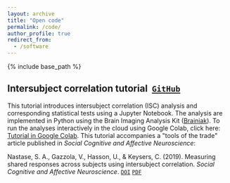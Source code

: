 ```yaml
---
layout: archive
title: "Open code"
permalink: /code/
author_profile: true
redirect_from:
  - /software
---
```


{% include base_path %}

## Intersubject correlation tutorial  [`GitHub`](https://github.com/snastase/isc-tutorial)

This tutorial introduces intersubject correlation (ISC) analysis and corresponding statistical tests using a Jupyter Notebook. The analysis are implemented in Python using the Brain Imaging Analysis Kit ([Brainiak](http://brainiak.org/)). To run the analyses interactively in the cloud using Google Colab, click here: [Tutorial in Google Colab](https://colab.research.google.com/drive/1EHI9buw-nvj5UDNg7MWUiQ1ITVJSswtH). This tutorial accompanies a "tools of the trade" article published in *Social Cognitive and Affective Neuroscience*:

Nastase, S. A., Gazzola, V., Hasson, U., & Keysers, C. (2019). Measuring shared responses across subjects using intersubject correlation. *Social Cognitive and Affective Neuroscience*. [`DOI`](https://doi.org/10.1093/scan/nsz037) [`PDF`](https://snastase.github.io/files/Nastase_SCAN_2019.pdf)


